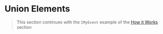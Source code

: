 
# Union Elements

> This section continues with the `IMyEvent` example of the [How it Works](./how-it-works.md) section